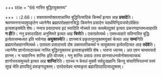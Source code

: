 +++
title = "66 नास्ति बुद्धिरयुक्तस्य"

+++
।।2.66।। वक्तव्यस्योक्तत्वान्नास्ति बुद्धिरित्यादिकं किमर्थं इत्यत आह
**प्रसादे**ति। श्रवणमननाभ्यामुपकृतेन ध्यानेनैव
ब्रह्मापरोक्षज्ञानसिद्धेः किमनेन प्रसादेन यदर्थमिन्द्रियजयोऽपेक्षितः
इत्याशङ्क्येति शेषः। नन्वत्र प्रसादाभाव इदं स्यादिति नोच्यते ततः
कथमेतदुक्तं इत्यतः प्रकरणप्राप्तमध्याहरति **न ही**ति। ननु प्रसादरहिता
अनुमिमते इत्यत आह **चित्ते**ति। एकाग्रतेत्यर्थः। एवमध्याहारे सतिनास्ति
बुद्धिः इत्येतत्सम्बध्यत इति भावेनाह **अयुक्तस्ये**ति। ज्ञानमात्रं
प्रकृतानुपयुक्तमयुक्तं चेत्यत आह **सम्य**गिति
ब्रह्मापरोक्षज्ञानमित्यर्थः। एतावता प्रसादाभावे दोष उक्तस्तत्किमर्थं न
चायुक्तस्य इत्येतदित्यत आह **तदेवे**ति। ध्यानेनैव ज्ञानोत्पादात्कथं
नास्ति बुद्धिरयुक्तस्य इत्याशङ्क्येति शेषः। भावना ध्यानम्। अत एवन
चाभावयतो ज्ञानम्। न चाज्ञानिनः शान्तिः इति योज्यम्। ननु शान्तिः प्रसादः
तस्य ज्ञानसाधनत्वेनोक्तत्वात्कथं ज्ञानोत्तरत्वमुच्यते इत्यत आह 
**शान्ति**रिति। एतच्च न केवलं मुक्तौ सर्वदुःखहानिः किन्तु
संसारिभिरलभ्यं परमं सुखं चेति ज्ञापयितुं प्रसङ्गादुक्तम्। एतदेवावेक्ष्य
भाष्यकृता ब्रह्मादिपदादित्याद्युक्तम्।  
